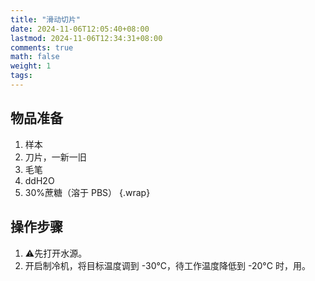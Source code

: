 ```yaml
---
title: "滑动切片"
date: 2024-11-06T12:05:40+08:00
lastmod: 2024-11-06T12:34:31+08:00
comments: true
math: false
weight: 1
tags:
---
```


<!--more-->

## 物品准备

1. 样本
2. 刀片，一新一旧
3. 毛笔
4. ddH2O
5. 30%蔗糖（溶于 PBS）
{.wrap}

## 操作步骤

1. ⚠️先打开水源。
2. 开启制冷机，将目标温度调到 -30°C，待工作温度降低到 -20°C 时，用。
